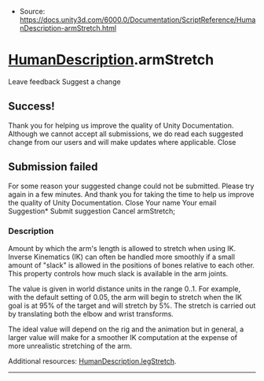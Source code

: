 * Source: https://docs.unity3d.com/6000.0/Documentation/ScriptReference/HumanDescription-armStretch.html

#  [HumanDescription](https://docs.unity3d.com/6000.0/Documentation/ScriptReference/HumanDescription.html).armStretch
Leave feedback
Suggest a change
## Success!
Thank you for helping us improve the quality of Unity Documentation. Although we cannot accept all submissions, we do read each suggested change from our users and will make updates where applicable.
Close
## Submission failed
For some reason your suggested change could not be submitted. Please <a>try again</a> in a few minutes. And thank you for taking the time to help us improve the quality of Unity Documentation.
Close
Your name Your email Suggestion* Submit suggestion
Cancel
armStretch; 
### Description
Amount by which the arm's length is allowed to stretch when using IK.
Inverse Kinematics (IK) can often be handled more smoothly if a small amount of "slack" is allowed in the positions of bones relative to each other. This property controls how much slack is available in the arm joints.  
  
The value is given in world distance units in the range 0..1. For example, with the default setting of 0.05, the arm will begin to stretch when the IK goal is at 95% of the target and will stretch by 5%. The stretch is carried out by translating both the elbow and wrist transforms.  
  
The ideal value will depend on the rig and the animation but in general, a larger value will make for a smoother IK computation at the expense of more unrealistic stretching of the arm.  
  
Additional resources: [HumanDescription.legStretch](https://docs.unity3d.com/6000.0/Documentation/ScriptReference/HumanDescription-legStretch.html).
* * *
